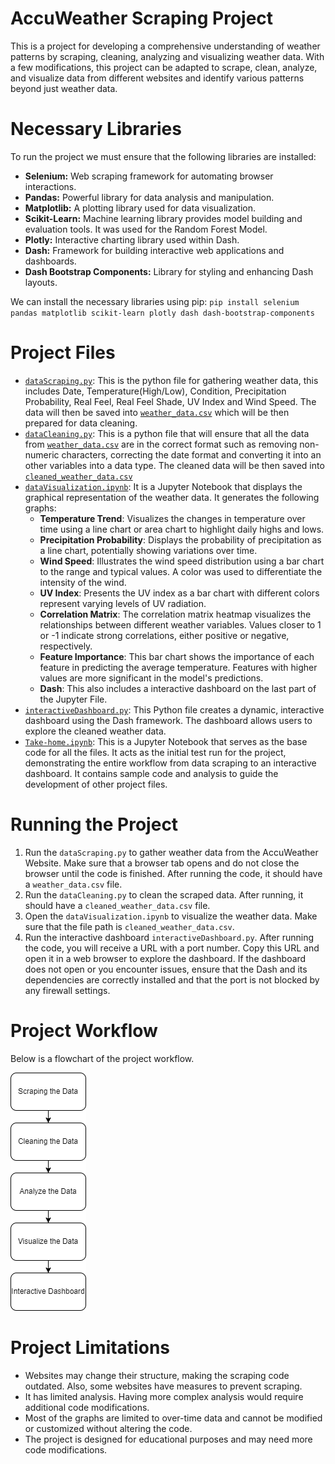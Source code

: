# AccuWeather Scraping Project
This is a project for developing a comprehensive understanding of weather patterns by scraping, cleaning, analyzing and visualizing weather data. With a few modifications, this project can be adapted to scrape, clean, analyze, and visualize data from different websites and identify various patterns beyond just weather data.

# Necessary Libraries
To run the project we must ensure that the following libraries are installed:
- **Selenium:** Web scraping framework for automating browser interactions.
- **Pandas:** Powerful library for data analysis and manipulation.
- **Matplotlib:** A plotting library used for data visualization. 
- **Scikit-Learn:** Machine learning library provides model building and evaluation tools. It was used for the Random Forest Model.
- **Plotly:** Interactive charting library used within Dash.
- **Dash:** Framework for building interactive web applications and dashboards.
- **Dash Bootstrap Components:** Library for styling and enhancing Dash layouts.

We can install the necessary libraries using pip:
`pip install selenium pandas matplotlib scikit-learn plotly dash dash-bootstrap-components`

# Project Files
- [`dataScraping.py`](dataScraping.py): This is the python file for gathering weather data, this includes Date, Temperature(High/Low), Condition, Precipitation Probability, Real Feel, Real Feel Shade, UV Index and Wind Speed. The data will then be saved into [`weather_data.csv`](weather_data.csv) which will be then prepared for data cleaning.
- [`dataCleaning.py`](dataCleaning.py): This is a python file that will ensure that all the data from [`weather_data.csv`](weather_data.csv) are in the correct format such as removing non-numeric characters, correcting the date format and converting it into an other variables into a data type. The cleaned data will be then saved into [`cleaned_weather_data.csv`](cleaned_weather_data.csv)
- [`dataVisualization.ipynb`](dataVisualization.ipynb): It is a Jupyter Notebook that displays the graphical representation of the weather data. It generates the following graphs:
  - **Temperature Trend**: Visualizes the changes in temperature over time using a line chart or area chart to highlight daily highs and lows.
  - **Precipitation Probability**: Displays the probability of precipitation as a line chart, potentially showing variations over time.
  - **Wind Speed**: Illustrates the wind speed distribution using a bar chart to the range and typical values. A color was used to differentiate the intensity of the wind. 
  - **UV Index**: Presents the UV index as a bar chart with different colors represent varying levels of UV radiation.
  - **Correlation Matrix**: The correlation matrix heatmap visualizes the relationships between different weather variables. Values closer to 1 or -1 indicate strong correlations, either positive or negative, respectively.
  - **Feature Importance**: This bar chart shows the importance of each feature in predicting the average temperature. Features with higher values are more significant in the model's predictions.
  - **Dash**: This also includes a interactive dashboard on the last part of the Jupyter File.
- [`interactiveDashboard.py`](interactiveDashboard.py): This Python file creates a dynamic, interactive dashboard using the Dash framework. The dashboard allows users to explore the cleaned weather data.
- [`Take-home.ipynb`](Take-home.ipynb): This is a Jupyter Notebook that serves as the base code for all the files. It acts as the initial test run for the project, demonstrating the entire workflow from data scraping to an interactive dashboard. It contains sample code and analysis to guide the development of other project files.

# Running the Project
1. Run the `dataScraping.py` to gather weather data from the AccuWeather Website. Make sure that a browser tab opens and do not close the browser until the code is finished. After running the code, it should have a `weather_data.csv` file. 
2. Run the `dataCleaning.py` to clean the scraped data. After running, it should have a `cleaned_weather_data.csv` file. 
3. Open the `dataVisualization.ipynb` to visualize the weather data. Make sure that the file path is `cleaned_weather_data.csv`.
4. Run the interactive dashboard `interactiveDashboard.py`. After running the code, you will receive a URL with a port number. Copy this URL and open it in a web browser to explore the dashboard. If the dashboard does not open or you encounter issues, ensure that the Dash and its dependencies are correctly installed and that the port is not blocked by any firewall settings.

# Project Workflow
Below is a flowchart of the project workflow.

![`Project Workflow`](project_workflow.png)

# Project Limitations
- Websites may change their structure, making the scraping code outdated. Also, some websites have measures to prevent scraping.
- It has limited analysis. Having more complex analysis would require additional code modifications.
- Most of the graphs are limited to over-time data and cannot be modified or customized without altering the code.
- The project is designed for educational purposes and may need more code modifications. 

